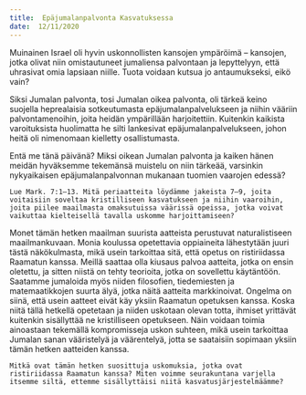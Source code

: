 ```yaml
---
title:  Epäjumalanpalvonta Kasvatuksessa
date:  12/11/2020
---
```


Muinainen Israel oli hyvin uskonnollisten kansojen ympäröimä – kansojen, jotka olivat niin omistautuneet jumaliensa palvontaan ja lepyttelyyn, että uhrasivat omia lapsiaan niille. Tuota voidaan kutsua jo antaumukseksi, eikö vain?

Siksi Jumalan palvonta, tosi Jumalan oikea palvonta, oli tärkeä keino suojella heprealaisia sotkeutumasta epäjumalanpalvelukseen ja niihin vääriin palvontamenoihin, joita heidän ympärillään harjoitettiin. Kuitenkin kaikista varoituksista huolimatta he silti lankesivat epäjumalanpalvelukseen, johon heitä oli nimenomaan kielletty osallistumasta.

Entä me tänä päivänä? Miksi oikean Jumalan palvonta ja kaiken hänen meidän hyväksemme tekemänsä muistelu on niin tärkeää, varsinkin nykyaikaisen epäjumalanpalvonnan mukanaan tuomien vaarojen edessä?

`Lue Mark. 7:1–13. Mitä periaatteita löydämme jakeista 7–9, joita voitaisiin soveltaa kristilliseen kasvatukseen ja niihin vaaroihin, joita piilee maailmasta omaksutuissa väärissä opeissa, jotka voivat vaikuttaa kielteisellä tavalla uskomme harjoittamiseen?`

Monet tämän hetken maailman suurista aatteista perustuvat naturalistiseen maailmankuvaan. Monia koulussa opetettavia oppiaineita lähestytään juuri tästä näkökulmasta, mikä usein tarkoittaa sitä, että opetus on ristiriidassa Raamatun kanssa. Meillä saattaa olla kiusaus palvoa aatteita, jotka on ensin oletettu, ja sitten niistä on tehty teorioita, jotka on sovellettu käytäntöön. Saatamme jumaloida myös niiden filosofien, tiedemiesten ja matemaatikkojen suurta älyä, jotka näitä aatteita markkinoivat. Ongelma on siinä, että usein aatteet eivät käy yksiin Raamatun opetuksen kanssa. Koska niitä tällä hetkellä opetetaan ja niiden uskotaan olevan totta, ihmiset yrittävät kuitenkin sisällyttää ne kristilliseen opetukseen. Näin voidaan toimia ainoastaan tekemällä kompromisseja uskon suhteen, mikä usein tarkoittaa Jumalan sanan vääristelyä ja väärentelyä, jotta se saataisiin sopimaan yksiin tämän hetken aatteiden kanssa.

`Mitkä ovat tämän hetken suosittuja uskomuksia, jotka ovat ristiriidassa Raamatun kanssa? Miten voimme seurakuntana varjella itsemme siltä, ettemme sisällyttäisi niitä kasvatusjärjestelmäämme?`